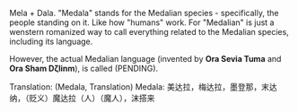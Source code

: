 Mela + Dala.
"Medala" stands for the Medalian species - specifically, the people standing on it. Like how "humans" work. For "Medalian" is just a wenstern romanized way to call everything related to the Medalian species, including its language.

However, the actual Medalian language (invented by **Ora Sevia Tuma** and **Ora Sham Dζlinm**), is called (PENDING).

Translation: (Medala, Translation) Medala: 美达拉，梅达拉，墨登那，末达纳，（贬义）魔达拉（人）（魔人），沫搭来